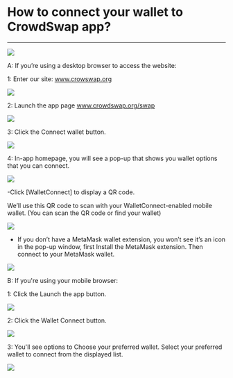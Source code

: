 # How to connect your wallet to CrowdSwap app?

---

![](../.gitbook/assets/how-to-connect-your-wallet-to-crowdswap-app.jpg)

A: If you’re using a desktop browser to access the website:

1: Enter our site: www.crowswap.org

![](../.gitbook/assets/connect-your-wallet-to-crowdswap-app.png)

2: Launch the app page www.crowdswap.org/swap

![](../.gitbook/assets/connect-your-wallet-to-crowdswap-app-2.png)

3: Click the Connect wallet button.

![](../.gitbook/assets/connect-your-wallet-to-crowdswap-app-3.png)

4: In-app homepage, you will see a pop-up that shows you wallet options that you can connect.

![](../.gitbook/assets/connect-your-wallet-to-crowdswap-app-4.png)

-Click [WalletConnect] to display a QR code.

We’ll use this QR code to scan with your WalletConnect-enabled mobile wallet. (You can scan the QR code or find your wallet)

![](../.gitbook/assets/connect-your-wallet-to-crowdswap-app-5.png)

- If you don’t have a MetaMask wallet extension, you won’t see it’s an icon in the pop-up window, first Install the MetaMask extension. Then connect to your MetaMask wallet.

![](../.gitbook/assets/connect-your-wallet-to-crowdswap-app-6.png)

B: If you're using your mobile browser:

1: Click the Launch the app button.

![](../.gitbook/assets/connect-your-wallet-to-crowdswap-app-7.png)

2: Click the Wallet Connect button.

![](../.gitbook/assets/connect-your-wallet-to-crowdswap-app-8.png)

3: You'll see options to Choose your preferred wallet. Select your preferred wallet to connect from the displayed list.

![](../.gitbook/assets/connect-your-wallet-to-crowdswap-app-9.png)
